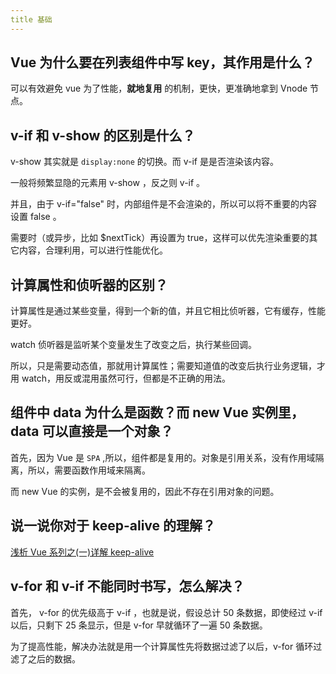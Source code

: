 ```yaml
---
title 基础
---
```


## Vue 为什么要在列表组件中写 key，其作用是什么？

可以有效避免 vue 为了性能，**就地复用** 的机制，更快，更准确地拿到 Vnode 节点。

## v-if 和 v-show 的区别是什么？

v-show 其实就是 `display:none` 的切换。而 v-if 是是否渲染该内容。

一般将频繁显隐的元素用 v-show ，反之则 v-if 。

并且，由于 v-if="false" 时，内部组件是不会渲染的，所以可以将不重要的内容设置 false 。

需要时（或异步，比如 $nextTick）再设置为 true，这样可以优先渲染重要的其它内容，合理利用，可以进行性能优化。

## 计算属性和侦听器的区别？

计算属性是通过某些变量，得到一个新的值，并且它相比侦听器，它有缓存，性能更好。

watch 侦听器是监听某个变量发生了改变之后，执行某些回调。

所以，只是需要动态值，那就用计算属性；需要知道值的改变后执行业务逻辑，才用 watch，用反或混用虽然可行，但都是不正确的用法。

## 组件中 data 为什么是函数？而 new Vue 实例里，data 可以直接是一个对象？

首先，因为 Vue 是 `SPA` ,所以，组件都是复用的。对象是引用关系，没有作用域隔离，所以，需要函数作用域来隔离。

而 new Vue 的实例，是不会被复用的，因此不存在引用对象的问题。

## 说一说你对于 keep-alive 的理解？

[浅析 Vue 系列之(一)详解 keep-alive](https://juejin.cn/post/6844904084479164424)

## v-for 和 v-if 不能同时书写，怎么解决？

首先， v-for 的优先级高于 v-if ，也就是说，假设总计 50 条数据，即使经过 v-if 以后，只剩下 25 条显示，但是 v-for 早就循环了一遍 50 条数据。

为了提高性能，解决办法就是用一个计算属性先将数据过滤了以后，v-for 循环过滤了之后的数据。
